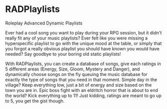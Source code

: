 # RADPlaylists
Roleplay Advanced Dynamic Playlists

Ever had a cool song you want to play during your RPG session, but it didn't really fit any of your music playlists? Ever felt like you were missing a hyperspecific playlist to go with the unique mood at the table, or simply that you forgot a really obvious playlist you should have known you would have needed? Say goodbye to your boring old static playlists!

With RADPlaylists, you can create a database of songs, give each ratings in 5 different areas (Energy, Size, Gloom, Mystery and Danger), and dynamically choose songs on the fly queuing the music database for exactly the type of songs that you need in that moment. Simple day in the village? Keep everything low, just a bit of energy and size based on the town you are in. Epic boss fight with an eldritch horror that is about to end the world? Kick everything up to 11! Just kidding, ratings are meant to go up to 5, you get the gist though.
